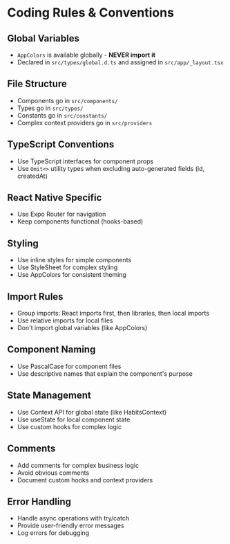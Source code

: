# Coding Rules & Conventions

## Global Variables

- `AppColors` is available globally - **NEVER import it**
- Declared in `src/types/global.d.ts` and assigned in `src/app/_layout.tsx`

## File Structure

- Components go in `src/components/`
- Types go in `src/types/`
- Constants go in `src/constants/`
- Complex context providers go in `src/providers`

## TypeScript Conventions

- Use TypeScript interfaces for component props
- Use `Omit<>` utility types when excluding auto-generated fields (id, createdAt)

## React Native Specific

- Use Expo Router for navigation
- Keep components functional (hooks-based)

## Styling

- Use inline styles for simple components
- Use StyleSheet for complex styling
- Use AppColors for consistent theming

## Import Rules

- Group imports: React imports first, then libraries, then local imports
- Use relative imports for local files
- Don't import global variables (like AppColors)

## Component Naming

- Use PascalCase for component files
- Use descriptive names that explain the component's purpose

## State Management

- Use Context API for global state (like HabitsContext)
- Use useState for local component state
- Use custom hooks for complex logic

## Comments

- Add comments for complex business logic
- Avoid obvious comments
- Document custom hooks and context providers

## Error Handling

- Handle async operations with try/catch
- Provide user-friendly error messages
- Log errors for debugging

